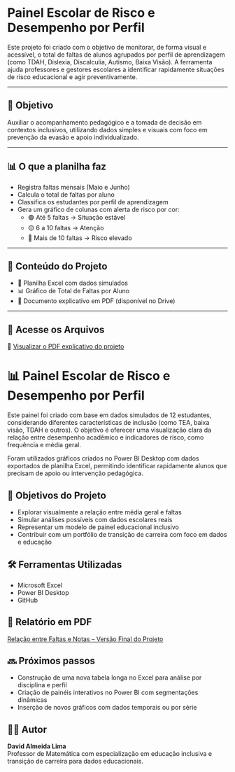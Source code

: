 # Painel Escolar de Risco e Desempenho por Perfil

Este projeto foi criado com o objetivo de monitorar, de forma visual e acessível, o total de faltas de alunos agrupados por perfil de aprendizagem (como TDAH, Dislexia, Discalculia, Autismo, Baixa Visão). A ferramenta ajuda professores e gestores escolares a identificar rapidamente situações de risco educacional e agir preventivamente.

---

## 🎯 Objetivo

Auxiliar o acompanhamento pedagógico e a tomada de decisão em contextos inclusivos, utilizando dados simples e visuais com foco em prevenção da evasão e apoio individualizado.

---

## 📊 O que a planilha faz

- Registra faltas mensais (Maio e Junho)
- Calcula o total de faltas por aluno
- Classifica os estudantes por perfil de aprendizagem
- Gera um gráfico de colunas com alerta de risco por cor:
  - 🟢 Até 5 faltas → Situação estável  
  - 🟡 6 a 10 faltas → Atenção  
  - 🔴 Mais de 10 faltas → Risco elevado

---

## 📂 Conteúdo do Projeto

- 📄 Planilha Excel com dados simulados  
- 📊 Gráfico de Total de Faltas por Aluno  
- 📑 Documento explicativo em PDF (disponível no Drive)

---

## 🔗 Acesse os Arquivos

📑 [Visualizar o PDF explicativo do projeto](https://drive.google.com/file/d/1rcOOhpWI8gOUyLYUJF8DV8GMW60FamvN/view)


# 📊 Painel Escolar de Risco e Desempenho por Perfil

Este painel foi criado com base em dados simulados de 12 estudantes, considerando diferentes características de inclusão (como TEA, baixa visão, TDAH e outros). O objetivo é oferecer uma visualização clara da relação entre desempenho acadêmico e indicadores de risco, como frequência e média geral.

Foram utilizados gráficos criados no Power BI Desktop com dados exportados de planilha Excel, permitindo identificar rapidamente alunos que precisam de apoio ou intervenção pedagógica.

## 🎯 Objetivos do Projeto

- Explorar visualmente a relação entre média geral e faltas
- Simular análises possíveis com dados escolares reais
- Representar um modelo de painel educacional inclusivo
- Contribuir com um portfólio de transição de carreira com foco em dados e educação

## 🛠️ Ferramentas Utilizadas

- Microsoft Excel
- Power BI Desktop
- GitHub

## 📄 Relatório em PDF

[Relação entre Faltas e Notas – Versão Final do Projeto](./Relação%20entre%20Faltas%20e%20Notas.pdf)

## 🔜 Próximos passos

- Construção de uma nova tabela longa no Excel para análise por disciplina e perfil
- Criação de painéis interativos no Power BI com segmentações dinâmicas
- Inserção de novos gráficos com dados temporais ou por série


## 👨‍🏫 Autor

**David Almeida Lima**  
Professor de Matemática com especialização em educação inclusiva e transição de carreira para dados educacionais.
